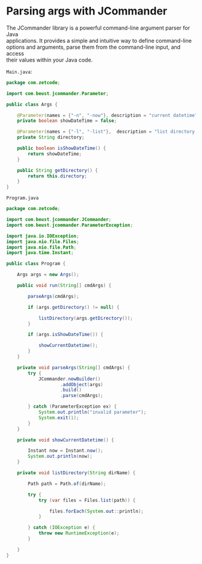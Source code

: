 # Parsing args with JCommander

The JCommander library is a powerful command-line argument parser for Java   
applications. It provides a simple and intuitive way to define command-line  
options and arguments, parse them from the command-line input, and access  
their values within your Java code.


`Main.java`:  

```java
package com.zetcode;

import com.beust.jcommander.Parameter;

public class Args {

    @Parameter(names = {"-n", "-now"}, description = "current datetime")
    private boolean showDateTime = false;

    @Parameter(names = {"-l", "-list"},  description = "list directory contents")
    private String directory;

    public boolean isShowDateTime() {
        return showDateTime;
    }

    public String getDirectory() {
        return this.directory;
    }
}
```

`Program.java`

```java
package com.zetcode;

import com.beust.jcommander.JCommander;
import com.beust.jcommander.ParameterException;

import java.io.IOException;
import java.nio.file.Files;
import java.nio.file.Path;
import java.time.Instant;

public class Program {

    Args args = new Args();

    public void run(String[] cmdArgs) {

        parseArgs(cmdArgs);

        if (args.getDirectory() != null) {

            listDirectory(args.getDirectory());
        }

        if (args.isShowDateTime()) {

            showCurrentDatetime();
        }
    }

    private void parseArgs(String[] cmdArgs) {
        try {
            JCommander.newBuilder()
                    .addObject(args)
                    .build()
                    .parse(cmdArgs);

        } catch (ParameterException ex) {
            System.out.println("invalid parameter");
            System.exit(1);
        }
    }

    private void showCurrentDatetime() {

        Instant now = Instant.now();
        System.out.println(now);
    }

    private void listDirectory(String dirName) {

        Path path = Path.of(dirName);

        try {
            try (var files = Files.list(path)) {

                files.forEach(System.out::println);
            }

        } catch (IOException e) {
            throw new RuntimeException(e);
        }

    }
}
```



